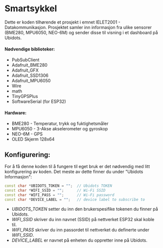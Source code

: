 # Smartsykkel
Dette er koden tilhørende et prosjekt i emnet IELET2001 - Datakommunikasjon.
Prosjektet samler inn informasjon fra ulike sensorer (BME280, MPU6050, NEO-6M) og sender disse til visning i et dashboard på Ubidots.

#### Nødvendige biblioteker:
- PubSubClient
- Adafruit_BME280
- Adafruit_GFX
- Adafruit_SSD1306
- Adafruit_MPU6050
- Wire
- math 
- TinyGPSPlus
- SoftwareSerial (for ESP32)

#### Hardware:
- BME280 - Temperatur, trykk og fuktighetsmåler
- MPU6050 - 3-Akse akselerometer og gyroskop
- NEO-6M - GPS
- OLED Skjerm 128x64

## Konfigurering:
For å få denne koden til å fungere til eget bruk er det nødvendig med litt konfigurering av koden.
Det meste av dette finner du under "Ubidots Informasjon":
```cpp
const char *UBIDOTS_TOKEN = "";  // Ubidots TOKEN
const char *WIFI_SSID = "";      // Wi-Fi SSID
const char *WIFI_PASS = "";      // Wi-Fi password
const char *DEVICE_LABEL = "";   // device label to subscribe to
```
- <em>UBIDOTS_TOKEN</em> setter du inn den brukerspesifike tokenen du finner på Ubidots.
- <em>WIFI_SSID</em> skriver du inn navnet (SSID) på nettverket ESP32 skal koble til.
- <em>WIFI_PASS</em> skriver du inn passordet til nettverket du definerte under <em>WIFI_SSID</em>.
- <em>DEVICE_LABEL</em> er navnet på enheten du oppretter inne på Ubidots.

